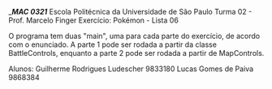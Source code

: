 ______MAC 0321_____
Escola Politécnica da Universidade de São Paulo
Turma 02 - Prof. Marcelo Finger
Exercício: Pokémon - Lista 06

O programa tem duas "main", uma para cada parte do exercício, de acordo com o enunciado.
A parte 1 pode ser rodada a partir da classe BattleControls, enquanto a parte 2 pode ser rodada a partir de MapControls.

Alunos:
Guilherme Rodrigues Ludescher 9833180
Lucas Gomes de Paiva 9868384


